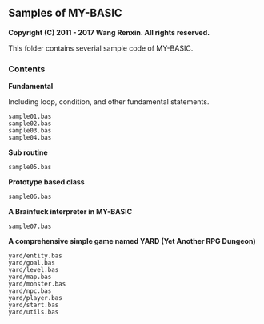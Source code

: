## Samples of MY-BASIC

**Copyright (C) 2011 - 2017 Wang Renxin. All rights reserved.**

This folder contains severial sample code of MY-BASIC.

### Contents

**Fundamental**

Including loop, condition, and other fundamental statements.

	sample01.bas
	sample02.bas
	sample03.bas
	sample04.bas

**Sub routine**

	sample05.bas

**Prototype based class**

	sample06.bas

**A Brainfuck interpreter in MY-BASIC**

	sample07.bas

**A comprehensive simple game named YARD (Yet Another RPG Dungeon)**

	yard/entity.bas
	yard/goal.bas
	yard/level.bas
	yard/map.bas
	yard/monster.bas
	yard/npc.bas
	yard/player.bas
	yard/start.bas
	yard/utils.bas
